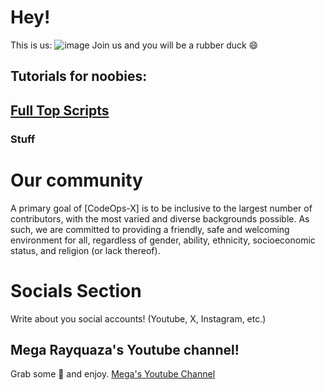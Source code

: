 # Hey!
This is us:
![image](https://github.com/user-attachments/assets/b822dbf0-ef2b-49c6-977e-bd91b56c3d9b)
Join us and you will be a rubber duck 😄
## Tutorials for noobies:
## [Full Top Scripts](https://github.com/eternalxlks/Learn-Coding)
### Stuff
# Our community
A primary goal of [CodeOps-X] is to be inclusive to the largest number of contributors, with the most varied and diverse backgrounds possible. As such, we are committed to providing a friendly, safe and welcoming environment for all, regardless of gender, ability, ethnicity, socioeconomic status, and religion (or lack thereof).
# Socials Section
Write about you social accounts! (Youtube, X, Instagram, etc.)
## Mega Rayquaza's Youtube channel!
 Grab some 🍿 and enjoy. [Mega's Youtube Channel](https://youtube.com/@a_duck_plays_minecraft)
